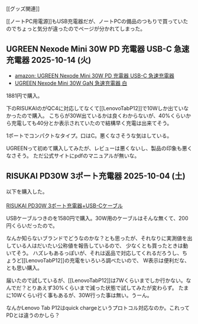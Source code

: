 [[グッズ関連]]

[[ノートPC用電源]]もUSB充電器だが、ノートPCの備品のつもりで買っていたのでちょっと気分が違ったのでページが分かれてしまった。

## UGREEN Nexode Mini 30W PD 充電器 USB-C 急速充電器 2025-10-14 (火)

- [amazon: UGREEN Nexode Mini 30W PD 充電器 USB-C 急速充電器 ](https://amzn.to/4nnfyvD)
- [UGREEN Nexode Mini 30W GaN 急速充電器 白](https://ugreen.jp/products/nexode-mini-30w-gan-fast-charger-white)

1881円で購入。

下のRISUKAIのがQC4に対応してなくて[[LenovoTabP12]]で10Wしか出ていなかったので購入。
こちらが30W出ているかは良くわからないが、40%くらいから充電しても40分とか表示されていたので結構早く充電は出来てそう。

1ポートでコンパクトなタイプ。口はC。悪くなさそうな気はしている。

UGREENって初めて購入してみたが、レビューは悪くないし、製品の印象も悪くなさそう。
ただ公式サイトにpdfのマニュアルが無いな。

## RISUKAI PD30W 3ポート充電器 2025-10-04 (土)

以下を購入した。

<a href="https://hb.afl.rakuten.co.jp/ichiba/4d01a094.b11286ef.4d01a095.00be98ba/?pc=https%3A%2F%2Fitem.rakuten.co.jp%2Fauc-risukai%2Ft373-%2F&link_type=pict&ut=eyJwYWdlIjoiaXRlbSIsInR5cGUiOiJwaWN0Iiwic2l6ZSI6IjI0MHgyNDAiLCJuYW0iOjEsIm5hbXAiOiJyaWdodCIsImNvbSI6MSwiY29tcCI6ImRvd24iLCJwcmljZSI6MCwiYm9yIjoxLCJjb2wiOjEsImJidG4iOjEsInByb2QiOjAsImFtcCI6ZmFsc2V9" target="_blank" rel="nofollow sponsored noopener" style="word-wrap:break-word;"><img src="https://hbb.afl.rakuten.co.jp/hgb/4d01a094.b11286ef.4d01a095.00be98ba/?me_id=1303095&item_id=10261032&pc=https%3A%2F%2Fthumbnail.image.rakuten.co.jp%2F%400_mall%2Fauc-risukai%2Fcabinet%2Fk35%2Fimgrc0107425252.jpg%3F_ex%3D240x240&s=240x240&t=pict" border="0" style="margin:2px" alt="" title=""><br>
RISUKAI PD30W 3ポート充電器+USB-Cケーブル</a>

USBケーブルつきのを1580円で購入。30W用のケーブルはそんな無くて、200円くらいだったので。

なんか知らないブランドでどうなのかな？とも思ったが、それなりに実測値を出している人はだいたい公称値を報告しているので、
少なくとも買ったときは動いてそう。
ハズレもあるっぽいが、それは返品で対応してくれるだろうし、ちょうど[[LenovoTabP12]]の充電をいろいろ調べたいので、
W表示は便利だな、とも思い購入。

届いたので試しているが、[[LenovoTabP12]]は7Wくらいまでしか行かない。なんでだ？とりあえず30%くらいまで減った状態で試してみたが変わらず。
たまに10Wくらい行く事もあるが、30W行った事は無い。うーん。

なんかLenovo Tab P12はquick chargeというプロトコル対応なのか。これってPDとは違うのかしら？